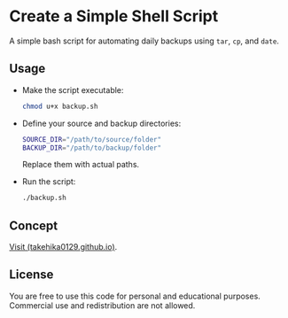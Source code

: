 # Create a Simple Shell Script
A simple bash script for automating daily backups using `tar`, `cp`, and `date`.


## Usage
- Make the script executable:
    ```sh
    chmod u+x backup.sh
    ```


- Define your source and backup directories:
    ```sh
    SOURCE_DIR="/path/to/source/folder"
    BACKUP_DIR="/path/to/backup/folder"
    ```
  Replace them with actual paths.


- Run the script:
    ```sh 
    ./backup.sh
    ```


## Concept
[Visit (takehika0129.github.io)](https://takehika0129.github.io/takehika-github-pages/reviews/prototype18.html).


## License
You are free to use this code for personal and educational purposes. Commercial use and redistribution are not allowed.
